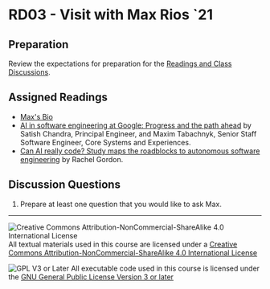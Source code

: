 # RD03 - Visit with Max Rios `21

## Preparation

Review the expectations for preparation for the [Readings and Class Discussions](./RD-ReadingsAndDiscussion.md).

## Assigned Readings

- [Max's Bio](../materials/MaxRiosBio.md)
- [AI in software engineering at Google: Progress and the path ahead](https://research.google/blog/ai-in-software-engineering-at-google-progress-and-the-path-ahead/) by Satish Chandra, Principal Engineer, and Maxim Tabachnyk, Senior Staff Software Engineer, Core Systems and Experiences.
- [Can AI really code? Study maps the roadblocks to autonomous software engineering](https://news.mit.edu/2025/can-ai-really-code-study-maps-roadblocks-to-autonomous-software-engineering-0716) by Rachel Gordon.

## Discussion Questions

1. Prepare at least one question that you would like to ask Max.

---

![Creative Commons Attribution-NonCommercial-ShareAlike 4.0 International License](https://i.creativecommons.org/l/by-nc-sa/4.0/88x31.png "Creative Commons Attribution-NonCommercial-ShareAlike 4.0 International License") All textual materials used in this course are licensed under a [Creative Commons Attribution-NonCommercial-ShareAlike 4.0 International License](http://creativecommons.org/licenses/by-nc-sa/4.0/)

![GPL V3 or Later](https://www.gnu.org/graphics/gplv3-or-later-sm.png "GPL V3 or later") All executable code used in this course is licensed under the [GNU General Public License Version 3 or later](https://www.gnu.org/licenses/gpl.txt)